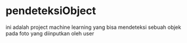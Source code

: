 # pendeteksiObject
ini adalah project machine learning yang bisa mendeteksi sebuah objek pada foto yang diinputkan oleh user

